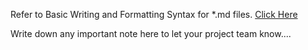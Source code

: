Refer to Basic Writing and Formatting Syntax for *.md files. [Click Here](https://docs.github.com/en/get-started/writing-on-github/getting-started-with-writing-and-formatting-on-github/basic-writing-and-formatting-syntax#headings)

Write down any important note here to let your project team know....